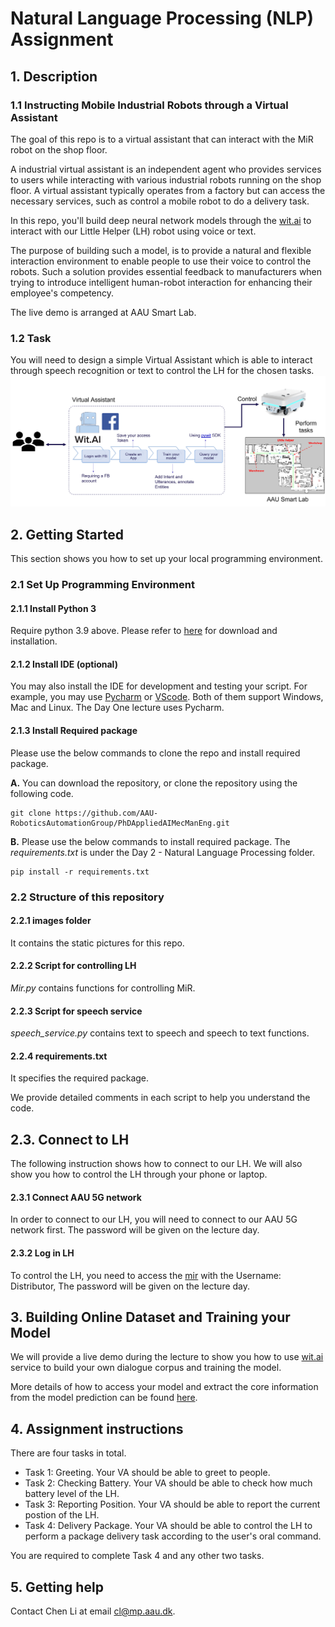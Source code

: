 # Natural Language Processing (NLP) Assignment
## 1. Description

### 1.1 Instructing Mobile Industrial Robots through a Virtual Assistant 
The goal of this repo is to a virtual assistant that can interact with the MiR robot on the shop floor.

A industrial virtual assistant is an independent agent who provides services to users while interacting with various industrial robots running on the shop floor. A virtual assistant typically operates from a factory but can access the necessary services, such as control a mobile robot to do a delivery task.

In this repo, you'll build deep neural network models through the [wit.ai](https://wit.ai/) to interact with our Little Helper (LH) robot using voice or text.

The purpose of building such a model, is to provide a natural and flexible interaction environment to enable people to use their voice to control the robots. Such a solution provides essential feedback to manufacturers when trying to introduce intelligent human-robot interaction for enhancing their employee's competency. 

The live demo is arranged at AAU Smart Lab.

### 1.2 Task
You will need to design a simple Virtual Assistant which is able to interact through speech recognition or text to control the LH for the chosen tasks.
<img src="https://github.com/AAU-RoboticsAutomationGroup/PhDAppliedAIMecManEng/blob/main/Day%202%20-%20Natural%20Language%20Processing/images/VA.png" width="1000"/>


## 2. Getting Started
This section shows you how to set up your local programming environment.
### 2.1 Set Up Programming Environment

#### 2.1.1 Install Python 3

Require python 3.9 above. Please refer to [here](https://www.python.org/downloads/) for download and installation. 

#### 2.1.2 Install IDE (optional)

You may also install the IDE for development and testing your script. For example, you
may use [Pycharm](https://www.jetbrains.com/pycharm/) or [VScode](https://code.visualstudio.com/download). Both of 
them support Windows, Mac and Linux. The Day One lecture uses Pycharm.

#### 2.1.3 Install Required package
Please use the below commands to clone the repo and install required package.

**A.** You can download the repository, or clone the repository using the following code.
```
git clone https://github.com/AAU-RoboticsAutomationGroup/PhDAppliedAIMecManEng.git
```
**B.** 
Please use the below commands to install required package. The *requirements.txt* is under the Day 2 - 
Natural Language Processing folder.
```
pip install -r requirements.txt
```
### 2.2 Structure of this repository

#### 2.2.1 images folder
It contains the static pictures for this repo. 

#### 2.2.2 Script for controlling LH
*Mir.py* contains functions for controlling MiR. 

#### 2.2.3 Script for speech service
*speech_service.py* contains text to speech and speech to text functions. 

#### 2.2.4 requirements.txt
It specifies the required package.

We provide detailed comments in each script to help you understand the code.

## 2.3. Connect to LH
The following instruction shows how to connect to our LH. We will also show you how to control the LH
through your phone or laptop.

#### 2.3.1 Connect AAU 5G network
In order to connect to our LH, you will need to connect to our AAU 5G network first. The password will be given on the lecture day.

#### 2.3.2 Log in LH
To control the LH, you need to access the [mir](mir.com) with the Username: Distributor, The password will be given on the lecture day.

## 3. Building Online Dataset and Training your Model
We will provide a live demo during the lecture to show you how to use [wit.ai](https://wit.ai/) service to build your own dialogue corpus and training the model.

More details of how to access your model and extract the core information from the model prediction can be found [here](https://github.com/wit-ai/pywit). 

## 4. Assignment instructions
There are four tasks in total.
- Task 1: Greeting. Your VA should be able to greet to people.
- Task 2: Checking Battery. Your VA should be able to check how much battery level of the LH.
- Task 3: Reporting Position. Your VA should be able to report the current postion of the LH.
- Task 4: Delivery Package. Your VA should be able to control the LH to perform a package delivery task according to the user's oral command.

You are required to complete Task 4 and any other two tasks.

## 5. Getting help
Contact Chen Li at email cl@mp.aau.dk.
